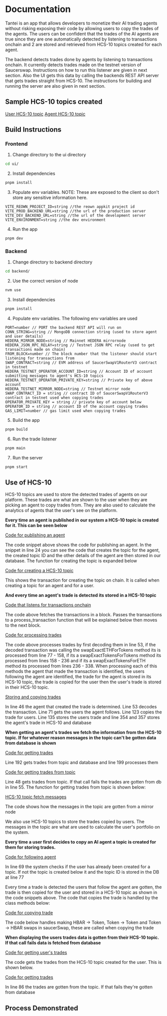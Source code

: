 # Documentation

Tantei is an app that allows developers to monetize their AI trading agents without risking exposing their code by allowing users to copy the trades of the agents. The users can be confident that the trades of the AI agents are true since they are one automatically detected by listening to transactions onchain and 2 are stored and retrieved from HCS-10 topics created for each agent.

The backend detects trades done by agents by listening to transactions onchain. It currently detects trades made on the testnet version of Saucerswap. Instructions on how to run this listener are given in next section. Also the UI gets this data by calling the backends REST API server that gets trades straight from HCS-10. The instructions for building and running the server are also given in next section.

## Sample HCS-10 topics created

[User HCS-10 topic](https://hashscan.io/testnet/topic/0.0.5931449)
[Agent HCS-10 topic](https://hashscan.io/testnet/topic/0.0.5931426)

## Build Instructions

### Frontend

1. Change directory to the ui directory

```bash
cd ui/
```

2. Install dependencies

```bash
pnpm install
```

3. Populate env variables. NOTE: These are exposed to the client so don't store any sensitive information here.

```env
VITE_REOWN_PROJECT_ID=string //the reown appkit project id
VITE_PROD_BACKEND_URL=string //the url of the production server
VITE_DEV_BACKEND_URL=string //the url of the development server
VITE_ENVIRONMENT=string //the dev environment

```

4. Run the app

```bash
pnpm dev
```

### Backend

1. Change directory to backend directory

```bash
cd backend/
```

2. Use the correct version of node

```bash
nvm use
```

3. Install dependencies

```bash
pnpm install
```

4. Populate env variables. The following env variables are used

```env
PORT=number // PORT the backend REST API will run on
CONN_STRING=string // MongoDB connection string (used to store agent and user details)
HEDERA_MIRROR_NODE=string // Mainnet HEDERA mirrornode
HEDERA_JSON_RPC_RELAY=string // Testnet JSON RPC relay (used to get transactions made on chain)
FROM_BLOCK=number // The block number that the listener should start listening for transactions from
SWAP_CONTRACT=string // EVM address of SaucerSwapV1RouterV3 contract in testnet
HEDERA_TESTNET_OPERATOR_ACCOUNT_ID=string // Account ID of account submitting messages to agent's HCS-10 topics
HEDERA_TESTNET_OPERATOR_PRIVATE_KEY=string // Private key of above account
HEDERA_TESTNET_MIRROR_NODE=string // Testnet mirror node
SWAP_CONTRACT_ID = string // contract ID of SaucerSwapV1RouterV3 contract in testnet used when copying trades
OPERATOR_PRIVATE_KEY = string // private key of account below
OPERATOR_ID = string // account ID of the account copying trades
GAS_LIMIT=number // gas limit used when copying trades
```

5. Build the app

```bash
pnpm build
```

6. Run the trade listener

```bash
pnpm main
```

7. Run the server

```bash
pnpm start
```

## Use of HCS-10

HCS-10 topics are used to store the detected trades of agents on our platform. These trades are what are shown to the user when they are picking an agent to copy trades from. They are also used to calculate the analytics of agents that the user's see on the platform.

**Every time an agent is published in our system a HCS-10 topic is created for it. This can be seen below**

[Code for publishing an agent](https://github.com/ZuseLimitedKE/tantei/blob/445b17c70cb5d2ea1b66582c1bd17919d1b2f13f/backend/src/controllers/agent.ts#L18C3-L35C4)

The code snippet above shows the code for publishing an agent. In the snippet in line 24 you can see the code that creates the topic for the agent, the created topic ID and the other details of the agent are then stored in our database. The function for creating the topic is expanded below

[Code for creating a HCS-10 topic](https://github.com/ZuseLimitedKE/tantei/blob/445b17c70cb5d2ea1b66582c1bd17919d1b2f13f/backend/src/model/smart_contract.ts#L55-L81)

This shows the transaction for creating the topic on chain. It is called when creating a topic for an agent and for a user.

**And every time an agent's trade is detected its stored in a HCS-10 topic**

[Code that listens for transactions onchain](https://github.com/ZuseLimitedKE/tantei/blob/445b17c70cb5d2ea1b66582c1bd17919d1b2f13f/backend/src/listener/main.ts#L49-L70)

The code above fetches the transactions in a block. Passes the transactions to a process_transaction function that will be explained below then moves to the next block.

[Code for processing trades](https://github.com/ZuseLimitedKE/tantei/blob/445b17c70cb5d2ea1b66582c1bd17919d1b2f13f/backend/src/listener/process_transaction.ts#L51-L338)

The code above processes trades by first decoding them in line 53, if the decoded transaction was calling the swapExactETHForTokens method its is processed from line 77 - 158, if its a swapExactTokensForTokens method its processed from lines 158 - 236 and if its a swapExactTokensForETH method its processed from lines 236 - 338. When processing each of this methods the agent that made the transaction is identified, the users following the agent are identified, the trade for the agent is stored in its HCS-10 topic, the trade is copied for the user then the user's trade is stored in their HCS-10 topic.

[Storing and copying trades](https://github.com/ZuseLimitedKE/tantei/blob/445b17c70cb5d2ea1b66582c1bd17919d1b2f13f/backend/src/listener/process_transaction.ts#L46-L157)

In line 46 the agent that created the trade is determined. Line 53 decodes the transaction. Line 71 gets the users the agent follows. Line 123 copies the trade for users. Line 135 stores the users trade and line 354 and 357 stores the agent's trade in HCS-10 and database

**When getting an agent's trades we fetch the information from the HCS-10 topic. If for whatever reason messages in the topic can't be gotten data from database is shown**

[Code for getting trades](https://github.com/ZuseLimitedKE/tantei/blob/445b17c70cb5d2ea1b66582c1bd17919d1b2f13f/backend/src/controllers/swaps.ts#L186-L211)

Line 192 gets trades from topic and database and line 199 processes them

[Code for getting trades from topic](https://github.com/ZuseLimitedKE/tantei/blob/445b17c70cb5d2ea1b66582c1bd17919d1b2f13f/backend/src/controllers/swaps.ts#L38-L72)

Line 48 gets trades from topic. If that call fails the trades are gotten from db in line 55. The function for getting trades from topic is shown below:

[HCS-10 topic fetch messages](https://github.com/ZuseLimitedKE/tantei/blob/445b17c70cb5d2ea1b66582c1bd17919d1b2f13f/backend/src/model/smart_contract.ts#L104-L152)

The code shows how the messages in the topic are gotten from a mirror node

We also use HCS-10 topics to store the trades copied by users. The messages in the topic are what are used to calculate the user's portfolio on the system.

**Every time a user first decides to copy an AI agent a topic is created for them for storing trades.**

[Code for following agent](https://github.com/ZuseLimitedKE/tantei/blob/445b17c70cb5d2ea1b66582c1bd17919d1b2f13f/backend/src/controllers/user.ts#L51-L93)

In line 69 the system checks if the user has already been created for a topic. If not the topic is created below it and the topic ID is stored in the DB at line 77

Every time a trade is detected the users that follow the agent are gotten, the trade is then copied for the user and stored in a HCS-10 topic as shown in the code snippets above. The code that copies the trade is handled by the class methods below:

[Code for copying trade](https://github.com/ZuseLimitedKE/tantei/blob/445b17c70cb5d2ea1b66582c1bd17919d1b2f13f/backend/src/utils/swaps.ts#L51-L160)

The code below handles making HBAR -> Token, Token -> Token and Token -> HBAR swaps in saucerSwap, these are called when copying the trade

**When displaying the users trades data is gotten from their HCS-10 topic. If that call fails data is fetched from database**

[Code for getting user's trades](https://github.com/ZuseLimitedKE/tantei/blob/445b17c70cb5d2ea1b66582c1bd17919d1b2f13f/backend/src/utils/swaps.ts#L51-L160)

The code gets the trades from the HCS-10 topic created for the user. This is shown below.

[Code for getting trades](https://github.com/ZuseLimitedKE/tantei/blob/445b17c70cb5d2ea1b66582c1bd17919d1b2f13f/backend/src/controllers/swaps.ts#L74-L99)

In line 86 the trades are gotten from the topic. If that fails they're gotten from database

## Process Demonstrated
